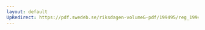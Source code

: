 ```yaml
---
layout: default
UpRedirect: https://pdf.swedeb.se/riksdagen-volumeG-pdf/199495/reg_199495/reg_199495_0430.pdf
---
```

